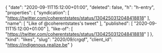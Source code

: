 {
  "date": "2020-09-11T15:12:00+01:00",
  "deleted": false,
  "h": "h-entry",
  "properties": {
    "syndication": [
      "https://twitter.com/coherentstates/status/1304250312048418818"
    ],
    "name": [
      "Like of @coherentstates's tweet"
    ],
    "published": [
      "2020-09-11T15:12:00+01:00"
    ],
    "like-of": [
      "https://twitter.com/coherentstates/status/1304250312048418818"
    ]
  },
  "kind": "likes",
  "slug": "2020/09/crgqf",
  "client_id": "https://indigenous.realize.be"
}
